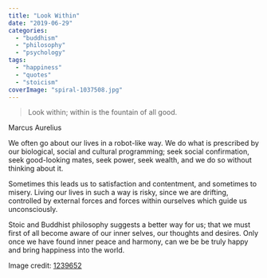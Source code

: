 ```yaml
---
title: "Look Within"
date: "2019-06-29"
categories: 
  - "buddhism"
  - "philosophy"
  - "psychology"
tags: 
  - "happiness"
  - "quotes"
  - "stoicism"
coverImage: "spiral-1037508.jpg"
---
```


> Look within; within is the fountain of all good.

Marcus Aurelius

We often go about our lives in a robot-like way. We do what is prescribed by our biological, social and cultural programming; seek social confirmation, seek good-looking mates, seek power, seek wealth, and we do so without thinking about it.

Sometimes this leads us to satisfaction and contentment, and sometimes to misery. Living our lives in such a way is risky, since we are drifting, controlled by external forces and forces within ourselves which guide us unconsciously.

Stoic and Buddhist philosophy suggests a better way for us; that we must first of all become aware of our inner selves, our thoughts and desires. Only once we have found inner peace and harmony, can we be be truly happy and bring happiness into the world.

Image credit: [1239652](https://pixabay.com/illustrations/spiral-universe-space-creation-1037508/)
